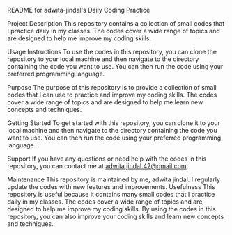 README for adwita-jindal's Daily Coding Practice

Project Description
This repository contains a collection of small codes that I practice daily in my classes. The codes cover a wide range of topics and are designed to help me improve my coding skills.

Usage Instructions
To use the codes in this repository, you can clone the repository to your local machine and then navigate to the directory containing the code you want to use. You can then run the code using your preferred programming language.

Purpose
The purpose of this repository is to provide a collection of small codes that I can use to practice and improve my coding skills. The codes cover a wide range of topics and are designed to help me learn new concepts and techniques.

Getting Started
To get started with this repository, you can clone it to your local machine and then navigate to the directory containing the code you want to use. You can then run the code using your preferred programming language.

Support
If you have any questions or need help with the codes in this repository, you can contact me at adwita.jindal.42@gmail.com.

Maintenance
This repository is maintained by me, adwita jindal. I regularly update the codes with new features and improvements.
Usefulness
This repository is useful because it contains many small codes that I practice daily in my classes. The codes cover a wide range of topics and are designed to help me improve my coding skills. By using the codes in this repository, you can also improve your coding skills and learn new concepts and techniques.
